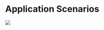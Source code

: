 # Application Scenarios

![](https://raw.githubusercontent.com/jdcloudcom/cn/zhangwenjie-only/image/CloudEvents/CE-application.jpg)
